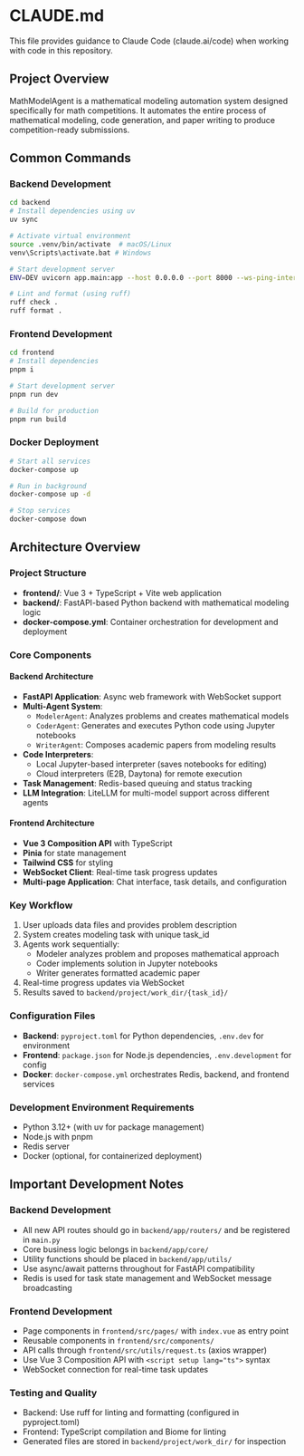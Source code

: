 # CLAUDE.md

This file provides guidance to Claude Code (claude.ai/code) when working with code in this repository.

## Project Overview

MathModelAgent is a mathematical modeling automation system designed specifically for math competitions. It automates the entire process of mathematical modeling, code generation, and paper writing to produce competition-ready submissions.

## Common Commands

### Backend Development
```bash
cd backend
# Install dependencies using uv
uv sync

# Activate virtual environment
source .venv/bin/activate  # macOS/Linux
venv\Scripts\activate.bat # Windows

# Start development server
ENV=DEV uvicorn app.main:app --host 0.0.0.0 --port 8000 --ws-ping-interval 60 --ws-ping-timeout 120 --reload

# Lint and format (using ruff)
ruff check .
ruff format .
```

### Frontend Development
```bash
cd frontend
# Install dependencies
pnpm i

# Start development server
pnpm run dev

# Build for production
pnpm run build
```

### Docker Deployment
```bash
# Start all services
docker-compose up

# Run in background
docker-compose up -d

# Stop services
docker-compose down
```

## Architecture Overview

### Project Structure
- **frontend/**: Vue 3 + TypeScript + Vite web application
- **backend/**: FastAPI-based Python backend with mathematical modeling logic
- **docker-compose.yml**: Container orchestration for development and deployment

### Core Components

#### Backend Architecture
- **FastAPI Application**: Async web framework with WebSocket support
- **Multi-Agent System**: 
  - `ModelerAgent`: Analyzes problems and creates mathematical models
  - `CoderAgent`: Generates and executes Python code using Jupyter notebooks
  - `WriterAgent`: Composes academic papers from modeling results
- **Code Interpreters**: 
  - Local Jupyter-based interpreter (saves notebooks for editing)
  - Cloud interpreters (E2B, Daytona) for remote execution
- **Task Management**: Redis-based queuing and status tracking
- **LLM Integration**: LiteLLM for multi-model support across different agents

#### Frontend Architecture
- **Vue 3 Composition API** with TypeScript
- **Pinia** for state management
- **Tailwind CSS** for styling
- **WebSocket Client**: Real-time task progress updates
- **Multi-page Application**: Chat interface, task details, and configuration

### Key Workflow
1. User uploads data files and provides problem description
2. System creates modeling task with unique task_id
3. Agents work sequentially:
   - Modeler analyzes problem and proposes mathematical approach
   - Coder implements solution in Jupyter notebooks
   - Writer generates formatted academic paper
4. Real-time progress updates via WebSocket
5. Results saved to `backend/project/work_dir/{task_id}/`

### Configuration Files
- **Backend**: `pyproject.toml` for Python dependencies, `.env.dev` for environment
- **Frontend**: `package.json` for Node.js dependencies, `.env.development` for config
- **Docker**: `docker-compose.yml` orchestrates Redis, backend, and frontend services

### Development Environment Requirements
- Python 3.12+ (with uv for package management)
- Node.js with pnpm
- Redis server
- Docker (optional, for containerized deployment)

## Important Development Notes

### Backend Development
- All new API routes should go in `backend/app/routers/` and be registered in `main.py`
- Core business logic belongs in `backend/app/core/`
- Utility functions should be placed in `backend/app/utils/`
- Use async/await patterns throughout for FastAPI compatibility
- Redis is used for task state management and WebSocket message broadcasting

### Frontend Development  
- Page components in `frontend/src/pages/` with `index.vue` as entry point
- Reusable components in `frontend/src/components/`
- API calls through `frontend/src/utils/request.ts` (axios wrapper)
- Use Vue 3 Composition API with `<script setup lang="ts">` syntax
- WebSocket connection for real-time task updates

### Testing and Quality
- Backend: Use ruff for linting and formatting (configured in pyproject.toml)
- Frontend: TypeScript compilation and Biome for linting
- Generated files are stored in `backend/project/work_dir/` for inspection